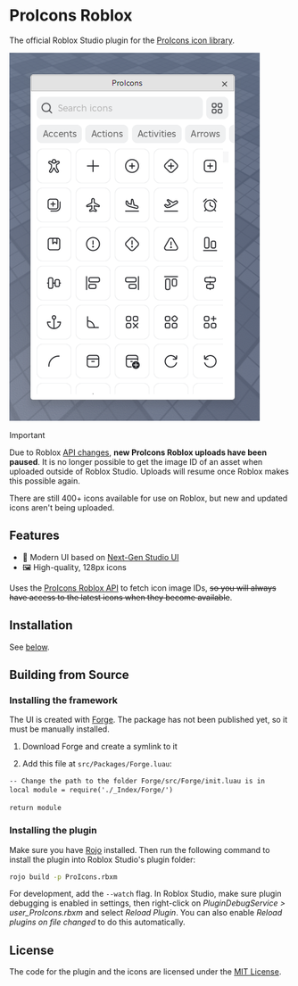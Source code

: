 # ProIcons Roblox
The official Roblox Studio plugin for the [ProIcons icon library](https://github.com/ProCode-Software/proicons).

![Screenshot](./screenshot.png)

> [!IMPORTANT]  
> Due to Roblox [API changes](https://devforum.roblox.com/t/creator-action-required-new-asset-delivery-api-endpoints-for-community-tools/3574403), **new ProIcons Roblox uploads have been paused**. It is no longer possible to get the image ID of an asset when uploaded outside of Roblox Studio. Uploads will resume once Roblox makes this possible again.
>
> There are still 400+ icons available for use on Roblox, but new and updated icons aren't being uploaded.

## Features
- 📐 Modern UI based on [Next-Gen Studio UI](https://devforum.roblox.com/t/next-gen-studio-ui-preview-is-here-beta/3075390)
- 🖼️ High-quality, 128px icons

Uses the [ProIcons Roblox API](https://procode-software.github.io/proicons/docs/roblox-usage) to fetch icon image IDs, ~~so you will always have access to the latest icons when they become available~~.

## Installation
See [below](#building-from-source).

## Building from Source
### Installing the framework
The UI is created with [Forge](https://github.com/ProCode-Software/Forge). The package has not been published yet, so it must be manually installed.

1. Download Forge and create a symlink to it

2. Add this file at `src/Packages/Forge.luau`:
```luau
-- Change the path to the folder Forge/src/Forge/init.luau is in
local module = require('./_Index/Forge/')

return module
```
### Installing the plugin
Make sure you have [Rojo](https://rojo.space) installed. Then run the following command to install the plugin into Roblox Studio's plugin folder:
```bash
rojo build -p ProIcons.rbxm
```
For development, add the `--watch` flag. In Roblox Studio, make sure plugin debugging is enabled in settings, then right-click on *PluginDebugService > user_ProIcons.rbxm* and select *Reload Plugin*. You can also enable *Reload plugins on file changed* to do this automatically.

## License
The code for the plugin and the icons are licensed under the [MIT License](./LICENSE).
